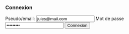 <!-- <form action="#">
    <h3>Inscription</h3>
    <label>Pseudo:</label>
    <input type="text" value="jules">
    <label>Email</label>
    <input type="text" value="jules@mail.com">
    <label>Mot de passe</label>
    <input type="password" value="azerty123">
    <input type="submit" value="Inscription">
</form> -->

<form action="#">
    <h3>Connexion</h3>
    <label>Pseudo/email:</label>
    <input type="text" value="jules@mail.com">
    <label>Mot de passe</label>
    <input type="password" value="azerty123">
    <input type="submit" value="Connexion">
</form>